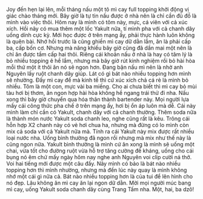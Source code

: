 Joy đến hẹn lại lên, mỗi tháng nấu một tô mì cay full topping khởi động vị giác chào tháng mới. Bây giờ là tự tin nấu được ở nhà nên là chỉ cần đủ đồ là mình vào việc thôi. Hôm nay là mình có tôm này, mực, cá viên với cả xúc xích. Hồi nãy có mua thêm một lốc Yakult nữa, tí mình pha với cả chanh dây uống dính cực kỳ. Mới học được ở trên mạng ấy, phải thực hành luôn không là quên bài. Nhớ hồi trước là cũng ghiền mì cay dữ dằn lắm, ăn là phải cấp ba, cấp bốn cơ. Nhưng mà năng khiếu bây giờ cũng đã dần mai một nên là chỉ ăn được tầm cấp hai thôi. Riêng cái khoản nấu ở nhà là hay có tâm lý là bỏ nhiều topping ê hề lắm, nhưng mà bây giờ rút kinh nghiệm rồi bỏ hài hòa mỗi thứ một ít thôi ăn nó sẽ ngon hơn. Đang bận nấu mì nên là nhờ anh Nguyên lấy ruột chanh dây giúp. Lát có gì bát nào nhiều topping hơn mình sẽ nhường. Đấy mì cay để mà kinh tế thì cứ xúc xích chả cá rẻ là mình bỏ nhiều. Tôm là một con, mực vài ba miếng. Cho ai chưa biết thì mì cay bỏ mùi tàu hơi bị thơm, ăn ngon hợp hài hòa không hề ngang trái thử đi nha. Nấu xong thì bây giờ chuyển qua hóa thân thành bartender này. Mọi người lựa mấy cái công thức pha chế ở trên mạng ấy, hơi bị ổn áp luôn mà dễ. Cái này mình làm chỉ cần có Yakult, chanh dây với cả chanh thường. Thêm soda nữa là thành món nước Yakult soda chanh leo, nghe cũng rất là kêu. Trông cái hỗn hợp X2 chanh này có vẻ hơi chua ha, nhưng mà đừng có lo mình còn mix cả soda với cả Yakult nữa mà. Tính ra cái Yakult này mix được rất nhiều loại nước nha. Uống bình thường đã ngon rồi nhưng mà mix như thế này là cũng ngon nữa. Yakult bình thường là mình cứ ăn xong là mình sẽ uống một chai, vừa tốt cho đường ruột vừa hỗ trợ tăng cường đề kháng, uống cho cái bụng nó êm chứ mấy ngày hôm nay nghe anh Nguyên voi clip cười ná thở. Voi hai tiếng mới được một câu đấy. Nãy mình có bảo là bát nào nhiều topping hơn thì mình nhường, nhưng mà đến lúc này quay là mình không nhớ một cái gì nữa cả. Bát nào nhiều topping hơn là của tui để lên hình cho nó đẹp. Lâu không ăn mì cay ăn lại ngon dữ dằn. Mời mọi người múc bang mì cay, uống Yakult soda chanh dây cùng Trang Tấm nha. Một, hai, ba dzô!